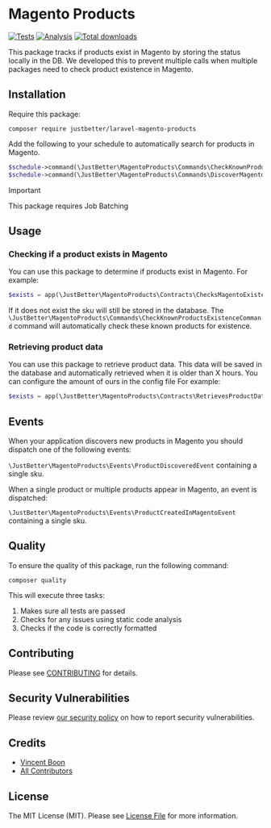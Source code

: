 # Magento Products

<p>
    <a href="https://github.com/justbetter/laravel-magento-products"><img src="https://img.shields.io/github/actions/workflow/status/justbetter/laravel-magento-products/tests.yml?label=tests&style=flat-square" alt="Tests"></a>
    <a href="https://github.com/justbetter/laravel-magento-products"><img src="https://img.shields.io/github/actions/workflow/status/justbetter/laravel-magento-products/analyse.yml?label=analysis&style=flat-square" alt="Analysis"></a>
    <a href="https://github.com/justbetter/laravel-magento-products"><img src="https://img.shields.io/packagist/dt/justbetter/laravel-magento-products?color=blue&style=flat-square" alt="Total downloads"></a>
</p>

This package tracks if products exist in Magento by storing the status locally in the DB.
We developed this to prevent multiple calls when multiple packages need to check product existence in Magento.


## Installation

Require this package:

```shell
composer require justbetter/laravel-magento-products
```

Add the following to your schedule to automatically search for products in Magento.

```php
$schedule->command(\JustBetter\MagentoProducts\Commands\CheckKnownProductsExistenceCommand::class)->twiceDaily();
$schedule->command(\JustBetter\MagentoProducts\Commands\DiscoverMagentoProductsCommand::class)->daily();
```

> [!IMPORTANT]
> This package requires Job Batching

## Usage

### Checking if a product exists in Magento

You can use this package to determine if products exist in Magento.
For example:


```php
$exists = app(\JustBetter\MagentoProducts\Contracts\ChecksMagentoExistence::class)->exists('sku')
```

If it does not exist the sku will still be stored in the database. The `\JustBetter\MagentoProducts\Commands\CheckKnownProductsExistenceCommand` command will automatically check these known products for existence.

### Retrieving product data

You can use this package to retrieve product data. This data will be saved in the database and automatically retrieved when it is older than X hours.
You can configure the amount of ours in the config file
For example:

```php
$exists = app(\JustBetter\MagentoProducts\Contracts\RetrievesProductData::class)->retrieve('sku')
```


## Events

When your application discovers new products in Magento you should dispatch one of the following events:

`\JustBetter\MagentoProducts\Events\ProductDiscoveredEvent` containing a single sku.

When a single product or multiple products appear in Magento, an event is dispatched:

`\JustBetter\MagentoProducts\Events\ProductCreatedInMagentoEvent` containing a single sku.


## Quality

To ensure the quality of this package, run the following command:

```shell
composer quality
```

This will execute three tasks:

1. Makes sure all tests are passed
2. Checks for any issues using static code analysis
3. Checks if the code is correctly formatted

## Contributing

Please see [CONTRIBUTING](.github/CONTRIBUTING.md) for details.

## Security Vulnerabilities

Please review [our security policy](../../security/policy) on how to report security vulnerabilities.

## Credits

- [Vincent Boon](https://github.com/VincentBean)
- [All Contributors](../../contributors)

## License

The MIT License (MIT). Please see [License File](LICENSE) for more information.
